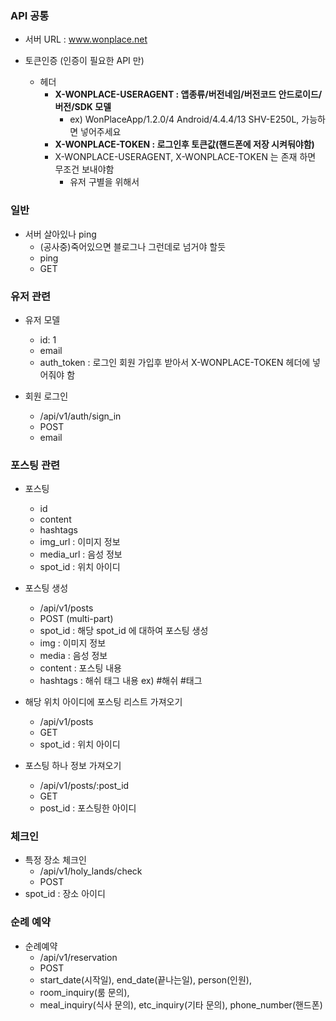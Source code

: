 ### API 공통
- 서버 URL : www.wonplace.net

- 토큰인증 (인증이 필요한 API 만)
  - 헤더 
    - **X-WONPLACE-USERAGENT : 앱종류/버전네임/버전코드 안드로이드/버전/SDK 모델**
      - ex) WonPlaceApp/1.2.0/4 Android/4.4.4/13 SHV-E250L, 가능하면 넣어주세요
    - **X-WONPLACE-TOKEN : 로그인후 토큰값(핸드폰에 저장 시켜둬야함)**
	- X-WONPLACE-USERAGENT, X-WONPLACE-TOKEN 는 존재 하면 무조건 보내야함
		- 유저 구별을 위해서
	
### 일반
- 서버 살아있나 ping
  - (공사중)죽어있으면 블로그나 그런데로 넘거야 할듯
  - ping
  - GET

### 유저 관련
- 유저 모델
  - id: 1
  - email
  - auth_token : 로그인 회원 가입후 받아서 X-WONPLACE-TOKEN 헤더에 넣어줘야 함 

- 회원 로그인
  - /api/v1/auth/sign_in
  - POST
  - email
  
### 포스팅 관련
- 포스팅
	- id
	- content
	- hashtags
	- img_url : 이미지 정보
	- media_url : 음성 정보 
	- spot_id : 위치 아이디
   
- 포스팅 생성
	- /api/v1/posts
	- POST (multi-part)
	- spot_id : 해당 spot_id 에 대하여 포스팅 생성
	- img : 이미지 정보
	- media : 음성 정보
	- content : 포스팅 내용
	- hashtags : 해쉬 태그 내용 ex) #해쉬 #태그

- 해당 위치 아이디에 포스팅 리스트 가져오기
	- /api/v1/posts
	- GET
	- spot_id : 위치 아이디

- 포스팅 하나 정보 가져오기
	- /api/v1/posts/:post_id
	- GET
	- post_id : 포스팅한 아이디
	
### 체크인
- 특정 장소 체크인
    - /api/v1/holy_lands/check
    - POST
- spot_id : 장소 아이디
 
### 순례 예약
- 순례예약
    - /api/v1/reservation
    - POST
    - start_date(시작일), end_date(끝나는일), person(인원), 
    - room_inquiry(룸 문의),
    - meal_inquiry(식사 문의), etc_inquiry(기타 문의), phone_number(핸드폰)